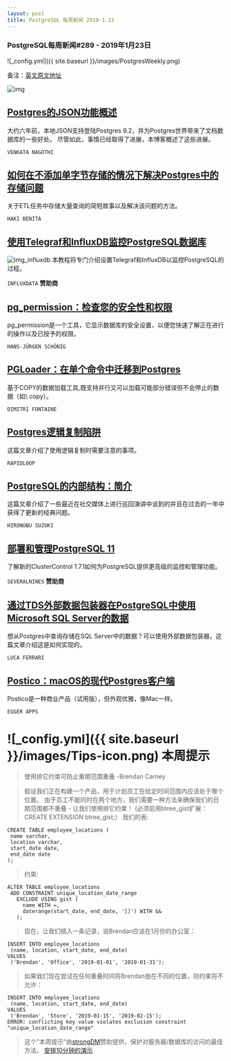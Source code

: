 ```yaml
---
layout: post
title: PostgreSQL 每周新闻 2019-1-23
---
```


### PostgreSQL每周新闻#289 - 2019年1月23日
![_config.yml]({{ site.baseurl }}/images/PostgresWeekly.png)

备注：[英文原文地址](https://postgresweekly.com/issues/289)

![img](https://res.cloudinary.com/cpress/image/upload/w_1280,e_sharpen:60/sziczpdxe73ycmfdl5vm.jpg)

## [Postgres的JSON功能概述](https://severalnines.com/blog/overview-json-capabilities-within-postgresql)
大约六年前，本地JSON支持登陆Postgres 9.2，并为Postgres世界带来了文档数据库的一些好处。 尽管如此，事情已经取得了进展，本博客概述了这些进展。

`VENKATA NAGOTHI`

## [如何在不添加单字节存储的情况下解决Postgres中的存储问题](https://hakibenita.com/how-we-solved-a-storage-problem-in-postgre-sql-without-adding-a-single-bytes-of-storage)
关于ETL任务中存储大量查询的简短故事以及解决该问题的方法。

`HAKI BENITA`

## [使用Telegraf和InfluxDB监控PostgreSQL数据库](https://www.influxdata.com/blog/monitoring-your-postgresql-database-with-telegraf-and-influxdb/)
![img_influxdb](https://copm.s3.amazonaws.com/b8367954.jpg)
本教程将专门介绍设置Telegraf和InfluxDB以监控PostgreSQL的过程。

`INFLUXDATA` **赞助商**

## [pg_permission：检查您的安全性和权限](https://www.cybertec-postgresql.com/en/pg_permission-inspecting-your-postgresql-security-system/)
pg_permission是一个工具，它显示数据库的安全设置，以便您快速了解正在进行的操作以及已授予的权限。

`HANS-JÜRGEN SCHÖNIG`

## [PGLoader：在单个命令中迁移到Postgres](https://github.com/dimitri/pgloader)
基于COPY的数据加载工具,既支持并行又可以加载可能部分错误但不会停止的数据（如\ copy）。

`DIMITRI FONTAINE`

## [Postgres逻辑复制陷阱](https://pgdash.io/blog/postgres-replication-gotchas.html)
这篇文章介绍了使用逻辑复制时需要注意的事项。

`RAPIDLOOP`

## [PostgreSQL的内部结构：简介](http://www.interdb.jp/pg/index.html)
这篇文章介绍了一些最近在社交媒体上进行巡回演讲中谈到的并且在过去的一年中获得了更新的经典问题。

`HIRONOBU SUZUKI`

## [部署和管理PostgreSQL 11](https://severalnines.com/blog/deploying-and-managing-postgresql-11-new-clustercontrol-171?utm_campaign=DB_Speed_Campaign_JAN19&utm_content=pgweekly&utm_medium=Paid_Search&utm_source=banner)
了解新的ClusterControl 1.7.1如何为PostgreSQL提供更高级的监控和管理功能。

`SEVERALNINES` **赞助商**

## [通过TDS外部数据包装器在PostgreSQL中使用Microsoft SQL Server的数据](https://fluca1978.github.io/2019/01/18/PostgreSQL-TDS-FDW.html)
想从Postgres中查询存储在SQL Server中的数据？可以使用外部数据包装器，这篇文章介绍这是如何实现的。

`LUCA FERRARI`

## [Postico：macOS的现代Postgres客户端](https://eggerapps.at/postico/)
Postico是一种商业产品（试用版），但外观优雅，像Mac一样。

`EGGER APPS`

# ![_config.yml]({{ site.baseurl }}/images/Tips-icon.png)   本周提示
 >使用排它约束可防止重期范围重叠 -Brendan Carney
 
 >假设我们正在构建一个产品，用于计划员工在给定时间范围内应该处于哪个位置。 由于员工不能同时在两个地方，我们需要一种方法来确保我们的日期范围都不重叠 - 让我们使用排它约束！
 >(必须启用btree_gist扩展：CREATE EXTENSION btree_gist;）
 >我们的表:
 ```
 CREATE TABLE employee_locations (
  name varchar,
  location varchar,
  start_date date,
  end_date date
);
 ``` 
 >约束:
 ```
 ALTER TABLE employee_locations
  ADD CONSTRAINT unique_location_date_range
    EXCLUDE USING gist ( 
      name WITH =, 
      daterange(start_date, end_date, '[]') WITH &&
    );
 ```
 >现在，让我们插入一条记录，说Brendan应该在1月份的办公室：
 ```
 INSERT INTO employee_locations
  (name, location, start_date, end_date) 
 VALUES 
  ('Brendan', 'Office', '2019-01-01', '2019-01-31');
 ```
 >如果我们现在尝试在任何重叠时间将Brendan放在不同的位置，则约束将不允许：
 
 ```
 INSERT INTO employee_locations 
  (name, location, start_date, end_date) 
 VALUES 
  ('Brendan', 'Store', '2019-01-15', '2019-02-15');
 ERROR: conflicting key value violates exclusion constraint "unique_location_date_range"
 ```
 
 
>这个"本周提示“由[strongDM](https://www.strongdm.com/?utm_source&utm_medium=email&utm_campaign=2019-01-16%20-%20%5BNL%5D%20-%20%5BSchD%5D%20-%20%5BSDM%5D%20-%20PGW-TIP-JAN)赞助提供，保护对服务器/数据库的访问的最佳方法。
>[安排10分钟的演示](https://www.strongdm.com/?utm_source&utm_medium=email&utm_campaign=2019-01-16%20-%20%5BNL%5D%20-%20%5BSchD%5D%20-%20%5BSDM%5D%20-%20PGW-TIP-JAN)
